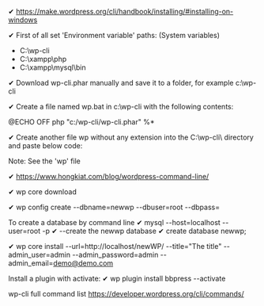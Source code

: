 ✔ https://make.wordpress.org/cli/handbook/installing/#installing-on-windows

✔ First of all set 'Environment variable' paths: (System variables)
- C:\wp-cli
- C:\xampp\php
- C:\xampp\mysql\bin

✔ Download wp-cli.phar manually and save it to a folder, for example c:\wp-cli

✔ Create a file named wp.bat in c:\wp-cli with the following contents:

@ECHO OFF
php "c:/wp-cli/wp-cli.phar" %*

✔ Create another file wp without any extension into the C:\wp-cli\ directory and paste below code:

Note: See the 'wp' file

✔ https://www.hongkiat.com/blog/wordpress-command-line/

✔ wp core download

✔ wp config create --dbname=newwp --dbuser=root --dbpass=

To create a database by command line
✔ mysql --host=localhost --user=root -p
✔ --create the newwp database
✔ create database newwp;

✔ wp core install --url=http://localhost/newWP/ --title="The title" --admin_user=admin --admin_password=admin --admin_email=demo@demo.com

Install a plugin with activate:
✔ wp plugin install bbpress --activate

wp-cli full command list
https://developer.wordpress.org/cli/commands/
